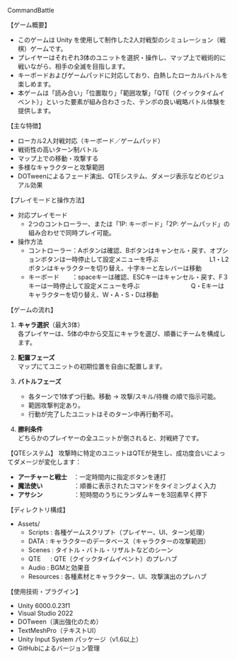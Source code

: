 CommandBattle

【ゲーム概要】
- このゲームは Unity を使用して制作した2人対戦型のシミュレーション（戦棋）ゲームです。
- プレイヤーはそれぞれ3体のユニットを選択・操作し、マップ上で戦術的に戦いながら、相手の全滅を目指します。
- キーボードおよびゲームパッドに対応しており、白熱したローカルバトルを楽しめます。
- 本ゲームは「読み合い」「位置取り」「範囲攻撃」「QTE（クイックタイムイベント）」といった要素が組み合わさった、テンポの良い戦略バトル体験を提供します。

【主な特徴】
- ローカル2人対戦対応（キーボード／ゲームパッド）
- 戦術性の高いターン制バトル
- マップ上での移動・攻撃する
- 多様なキャラクターと攻撃範囲
- DOTweenによるフェード演出、QTEシステム、ダメージ表示などのビジュアル効果

【プレイモードと操作方法】
- 対応プレイモード
  - 2つのコントローラー、または「1P: キーボード」「2P: ゲームパッド」の組み合わせで同時プレイ可能。
- 操作方法
  - コントローラー：Aボタンは確認、Bボタンはキャンセル・戻す、オプションボタンは一時停止して設定メニューを呼ぶ
    　　　　　　　　L1・L2ボタンはキャラクターを切り替え、十字キーと左レバーは移動
  - キーボード　　：spaceキーは確認、ESCキーはキャンセル・戻す、F３キーは一時停止して設定メニューを呼ぶ
    　　　　　　　　Q・Eキーはキャラクターを切り替え、W・A・S・Dは移動

【ゲームの流れ】
1. **キャラ選択**（最大3体）  
   各プレイヤーは、5体の中から交互にキャラを選び、順番にチームを構成します。

2. **配置フェーズ**  
   マップにてユニットの初期位置を自由に配置します。

3. **バトルフェーズ**  
   - 各ターンで1体ずつ行動。移動 → 攻撃/スキル/待機 の順で指示可能。  
   - 範囲攻撃判定あり。
   - 行動が完了したユニットはそのターン中再行動不可。

4. **勝利条件**  
   どちらかのプレイヤーの全ユニットが倒されると、対戦終了です。

【QTEシステム】
攻撃時に特定のユニットはQTEが発生し、成功度合いによってダメージが変化します：

- **アーチャーと戦士**　：一定時間内に指定ボタンを連打
- **魔法使い**　　　　　：順番に表示されたコマンドをタイミングよく入力
- **アサシン**　　　　　：短時間のうちにランダムキーを3回素早く押下

【ディレクトリ構成】
- Assets/
  - Scripts          : 各種ゲームスクリプト（プレイヤー、UI、ターン処理）
  - DATA             : キャラクターのデータベース（キャラクターの攻撃範囲）
  - Scenes           : タイトル・バトル・リザルトなどのシーン
  - QTE     　       : QTE（クイックタイムイベント）のプレハブ
  - Audio            : BGMと効果音
  - Resources        : 各種素材とキャラクター、UI、攻撃演出のプレハブ

【使用技術・プラグイン】
- Unity 6000.0.23f1
- Visual Studio 2022
- DOTween（演出強化のため）
- TextMeshPro（テキストUI）
- Unity Input System パッケージ（v1.6以上）
- GitHubによるバージョン管理
